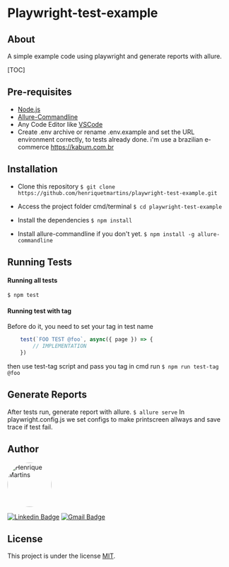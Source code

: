 # Playwright-test-example

## About
A simple example code using playwright and generate reports with allure.


[TOC]

## Pre-requisites
* [Node.js](https://nodejs.org/en/download/)
* [Allure-Commandline](https://www.npmjs.com/package/allure-commandline)
* Any Code Editor like [VSCode](https://code.visualstudio.com/)
* Create .env archive or rename .env.example and set the URL environment correctly, to tests already done. i'm use a brazilian e-commerce https://kabum.com.br

## Installation
* Clone this repository
`$ git clone https://github.com/henriquetmartins/playwright-test-example.git` 

*  Access the project folder cmd/terminal
`$ cd playwright-test-example`

* Install the dependencies 
`$ npm install` 

* Install allure-commandline if you don't yet.
`$ npm install -g allure-commandline` 


## Running Tests
#### Running all tests
`$ npm test` 


#### Running test with tag
Before do it, you need to set your tag in test name
```javascript
    test(`FOO TEST @foo`, async({ page }) => {       
        // IMPLEMENTATION
    })
```
then use test-tag script and pass you tag in cmd run
`$ npm run test-tag @foo` 


## Generate Reports
After tests run, generate report with allure. 
`$ allure serve` 
In playwright.config.js we set configs to make printscreen allways and save trace if test fail. 

## Author

<img style="border-radius: 50%;" src="https://avatars3.githubusercontent.com/henriquetmartins" width="100px;" alt="Henrique Martins"/>

[![Linkedin Badge](https://img.shields.io/badge/-Henrique%20Martins-blue?style=flat-square&logo=Linkedin&logoColor=white&link=https://www.linkedin.com/in/henriquemartinsqa/)](https://www.linkedin.com/in/henriquemartinsqa/) 
[![Gmail Badge](https://img.shields.io/badge/-henriqueteixeiramartins@gmail.com-c14438?style=flat-square&logo=Gmail&logoColor=white&link=mailto:henriqueteixeiramartins@gmail.com)](mailto:henriqueteixeiramartins@gmail.com)


## License

This project is under the license [MIT](./LICENSE).
